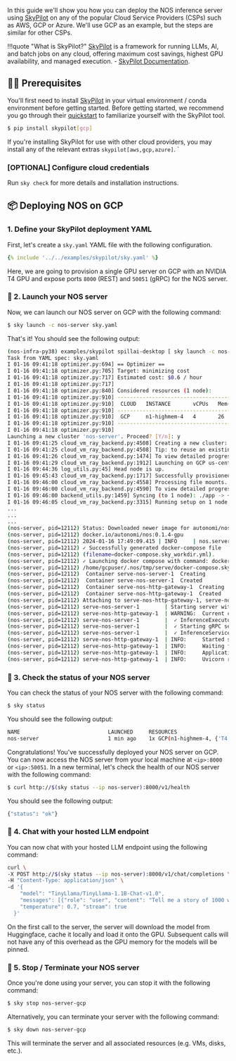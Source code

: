 In this guide we'll show you how you can deploy the NOS inference server using [SkyPilot](https://skypilot.readthedocs.io/) on any of the popular Cloud Service Providers (CSPs) such as AWS, GCP or Azure. We'll use GCP as an example, but the steps are similar for other CSPs.

!!!quote "What is SkyPilot?"
    [SkyPilot](https://skypilot.readthedocs.io/) is a framework for running LLMs, AI, and batch jobs on any cloud, offering maximum cost savings, highest GPU availability, and managed execution. - [SkyPilot Documentation](https://skypilot.readthedocs.io/).

## 👩‍💻 Prerequisites

You'll first need to install [SkyPilot](https://skypilot.readthedocs.io/) in your virtual environment / conda environment before getting started. Before getting started, we recommend you go through their [quickstart](https://skypilot.readthedocs.io/en/latest/getting-started/quickstart.html) to familiarize yourself with the SkyPilot tool.

```bash
$ pip install skypilot[gcp]
```

If you're installing SkyPilot for use with other cloud providers, you may install any of the relevant extras `skypilot[aws,gcp,azure]`. `

### [OPTIONAL] Configure cloud credentials

Run `sky check` for more details and installation instructions.

## 📦 Deploying NOS on GCP

### 1. Define your SkyPilot deployment YAML

First, let's create a `sky.yaml` YAML file with the following configuration. 

```yaml
{% include '../../examples/skypilot/sky.yaml' %}
```

Here, we are going to provision a single GPU server on GCP with an NVIDIA T4 GPU and expose ports `8000` (REST) and `50051` (gRPC) for the NOS server. 

### 🚀 2. Launch your NOS server

Now, we can launch our NOS server on GCP with the following command:

```bash
$ sky launch -c nos-server sky.yaml
```

That's it! You should see the following output:

```bash
(nos-infra-py38) examples/skypilot spillai-desktop [ sky launch -c nos-server sky.yaml --cloud gcp
Task from YAML spec: sky.yaml
I 01-16 09:41:18 optimizer.py:694] == Optimizer ==
I 01-16 09:41:18 optimizer.py:705] Target: minimizing cost
I 01-16 09:41:18 optimizer.py:717] Estimated cost: $0.6 / hour
I 01-16 09:41:18 optimizer.py:717]
I 01-16 09:41:18 optimizer.py:840] Considered resources (1 node):
I 01-16 09:41:18 optimizer.py:910] ---------------------------------------------------------------------------------------------
I 01-16 09:41:18 optimizer.py:910]  CLOUD   INSTANCE       vCPUs   Mem(GB)   ACCELERATORS   REGION/ZONE     COST ($)   CHOSEN
I 01-16 09:41:18 optimizer.py:910] ---------------------------------------------------------------------------------------------
I 01-16 09:41:18 optimizer.py:910]  GCP     n1-highmem-4   4       26        T4:1           us-central1-a   0.59          ✔
I 01-16 09:41:18 optimizer.py:910] ---------------------------------------------------------------------------------------------
I 01-16 09:41:18 optimizer.py:910]
Launching a new cluster 'nos-server'. Proceed? [Y/n]: y
I 01-16 09:41:25 cloud_vm_ray_backend.py:4508] Creating a new cluster: 'nos-server' [1x GCP(n1-highmem-4, {'T4': 1}, ports=['8000', '50051'])].
I 01-16 09:41:25 cloud_vm_ray_backend.py:4508] Tip: to reuse an existing cluster, specify --cluster (-c). Run `sky status` to see existing clusters.
I 01-16 09:41:26 cloud_vm_ray_backend.py:1474] To view detailed progress: tail -n100 -f /home/spillai/sky_logs/sky-2024-01-16-09-41-16-157615/provision.log
I 01-16 09:41:29 cloud_vm_ray_backend.py:1912] Launching on GCP us-central1 (us-central1-a)
I 01-16 09:44:36 log_utils.py:45] Head node is up.
I 01-16 09:45:43 cloud_vm_ray_backend.py:1717] Successfully provisioned or found existing VM.
I 01-16 09:46:00 cloud_vm_ray_backend.py:4558] Processing file mounts.
I 01-16 09:46:00 cloud_vm_ray_backend.py:4590] To view detailed progress: tail -n100 -f ~/sky_logs/sky-2024-01-16-09-41-16-157615/file_mounts.log
I 01-16 09:46:00 backend_utils.py:1459] Syncing (to 1 node): ./app -> ~/.sky/file_mounts/app
I 01-16 09:46:05 cloud_vm_ray_backend.py:3315] Running setup on 1 node.
...
...
...
(nos-server, pid=12112) Status: Downloaded newer image for autonomi/nos:0.1.4-gpu
(nos-server, pid=12112) docker.io/autonomi/nos:0.1.4-gpu
(nos-server, pid=12112) 2024-01-16 17:49:09.415 | INFO     | nos.server:_pull_image:235 - Pulled new server image: autonomi/nos:0.1.4-gpu
(nos-server, pid=12112) ✓ Successfully generated docker-compose file
(nos-server, pid=12112) (filename=docker-compose.sky_workdir.yml).
(nos-server, pid=12112) ✓ Launching docker compose with command: docker compose -f
(nos-server, pid=12112) /home/gcpuser/.nos/tmp/serve/docker-compose.sky_workdir.yml up
(nos-server, pid=12112)  Container serve-nos-server-1  Creating
(nos-server, pid=12112)  Container serve-nos-server-1  Created
(nos-server, pid=12112)  Container serve-nos-http-gateway-1  Creating
(nos-server, pid=12112)  Container serve-nos-http-gateway-1  Created
(nos-server, pid=12112) Attaching to serve-nos-http-gateway-1, serve-nos-server-1
(nos-server, pid=12112) serve-nos-server-1        | Starting server with OMP_NUM_THREADS=4...
(nos-server, pid=12112) serve-nos-http-gateway-1  | WARNING:  Current configuration will not reload as not all conditions are met, please refer to documentation.
(nos-server, pid=12112) serve-nos-server-1        |  ✓ InferenceExecutor :: Connected to backend.
(nos-server, pid=12112) serve-nos-server-1        |  ✓ Starting gRPC server on [::]:50051
(nos-server, pid=12112) serve-nos-server-1        |  ✓ InferenceService :: Deployment complete (elapsed=0.0s)
(nos-server, pid=12112) serve-nos-http-gateway-1  | INFO:     Started server process [1]
(nos-server, pid=12112) serve-nos-http-gateway-1  | INFO:     Waiting for application startup.
(nos-server, pid=12112) serve-nos-http-gateway-1  | INFO:     Application startup complete.
(nos-server, pid=12112) serve-nos-http-gateway-1  | INFO:     Uvicorn running on http://0.0.0.0:8000 (Press CTRL+C to quit)
```

### 🔋 3. Check the status of your NOS server

You can check the status of your NOS server with the following command:

```bash
$ sky status
```

You should see the following output:

```bash
NAME                            LAUNCHED     RESOURCES                                                                  STATUS   AUTOSTOP  COMMAND
nos-server                      1 min ago    1x GCP(n1-highmem-4, {'T4': 1}, ports=[8000, 50051])                       UP       -         sky launch -c nos-server-...
```

Congratulations! You've successfully deployed your NOS server on GCP. You can now access the NOS server from your local machine at `<ip>:8000` or `<ip>:50051`. In a new terminal, let's check the health of our NOS server with the following command:

```bash
$ curl http://$(sky status --ip nos-server):8000/v1/health
```

You should see the following output:

```bash
{"status": "ok"}
```

### 💬 4. Chat with your hosted LLM endpoint

You can now chat with your hosted LLM endpoint using the following command:

```bash
curl \
-X POST http://$(sky status --ip nos-server):8000/v1/chat/completions \
-H "Content-Type: application/json" \
-d '{
    "model": "TinyLlama/TinyLlama-1.1B-Chat-v1.0",
    "messages": [{"role": "user", "content": "Tell me a story of 1000 words with emojis"}],
    "temperature": 0.7, "stream": true
  }'
```

On the first call to the server, the server will download the model from Huggingface, cache it locally and load it onto the GPU. Subsequent calls will not have any of this overhead as the GPU memory for the models will be pinned.


### 🛑 5. Stop / Terminate your NOS server

Once you're done using your server, you can stop it with the following command:

```bash
$ sky stop nos-server-gcp
```

Alternatively, you can terminate your server with the following command:

```bash
$ sky down nos-server-gcp
```

This will terminate the server and all associated resources (e.g. VMs, disks, etc.).
